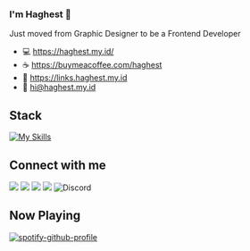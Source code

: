 ### I'm Haghest 👋
Just moved from Graphic Designer to be a Frontend Developer

- 💻 https://haghest.my.id/
- ☕ https://buymeacoffee.com/haghest
- 🚀 https://links.haghest.my.id
- 📧 hi@haghest.my.id

## Stack
[![My Skills](https://skillicons.dev/icons?i=js,html,css,bootstrap,figma,heroku,git,nextjs,nodejs,ps,pr,react,supabase,tailwind,wordpress)](https://skillicons.dev)

## Connect with me
<a href='https://twitter.com/hagdev' target='_blank'><img src='https://img.shields.io/badge/Twitter-%231DA1F2.svg?style=for-the-badge&logo=Twitter&logoColor=white'></a>
<a href='https://behance.net/haghest' target='_blank'><img src='https://img.shields.io/badge/Behance-1769ff?style=for-the-badge&logo=behance&logoColor=white'></a>
<a href='https://dribbble.com/haghest' target='_blank'><img src='https://img.shields.io/badge/Dribbble-EA4C89?style=for-the-badge&logo=dribbble&logoColor=white'></a>
<a href='https://linkedin.com/in/haghest' target='_blank'><img src='https://img.shields.io/badge/linkedin-%230077B5.svg?style=for-the-badge&logo=linkedin&logoColor=white'></a>
![Discord](https://dcbadge.vercel.app/api/shield/656002151872593931)

## Now Playing
[![spotify-github-profile](https://spotify-github-profile.vercel.app/api/view?uid=haghest&cover_image=false&theme=default&bar_color_cover=false)](https://spotify-github-profile.vercel.app/api/view?uid=haghest&redirect=true)
